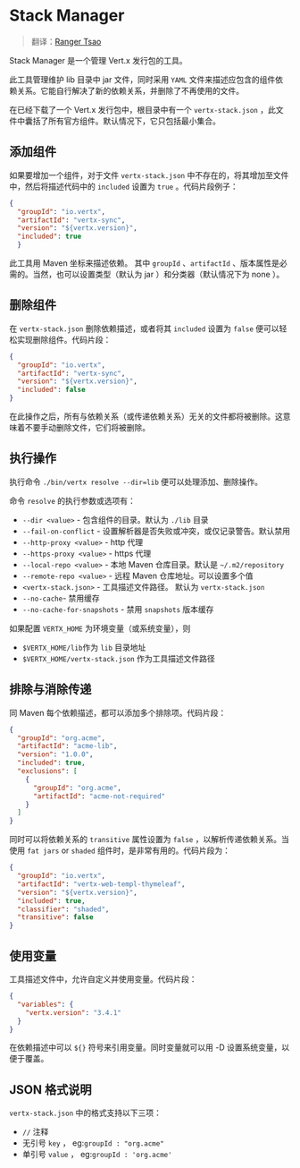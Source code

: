 # Stack Manager

> 翻译：[Ranger Tsao](https://github.com/boliza)

Stack Manager 是一个管理 Vert.x 发行包的工具。

此工具管理维护 lib 目录中 jar 文件，同时采用 `YAML` 文件来描述应包含的组件依赖关系。它能自行解决了新的依赖关系，并删除了不再使用的文件。

在已经下载了一个 Vert.x 发行包中，根目录中有一个 `vertx-stack.json` ，此文件中囊括了所有官方组件。默认情况下，它只包括最小集合。

## 添加组件

如果要增加一个组件，对于文件 `vertx-stack.json` 中不存在的，将其增加至文件中，然后将描述代码中的 `included` 设置为 `true` 。代码片段例子：

```json
{
  "groupId": "io.vertx",
  "artifactId": "vertx-sync",
  "version": "${vertx.version}",
  "included": true
  }
```

此工具用 Maven 坐标来描述依赖。 其中 `groupId` 、`artifactId` 、版本属性是必需的。当然，也可以设置类型（默认为 jar ）和分类器（默认情况下为 none ）。

## 删除组件

在 `vertx-stack.json` 删除依赖描述，或者将其 `included` 设置为 `false` 便可以轻松实现删除组件。代码片段：

```json
{
  "groupId": "io.vertx",
  "artifactId": "vertx-sync",
  "version": "${vertx.version}",
  "included": false
}
```

在此操作之后，所有与依赖关系（或传递依赖关系）无关的文件都将被删除。这意味着不要手动删除文件，它们将被删除。

## 执行操作

执行命令 `./bin/vertx resolve --dir=lib` 便可以处理添加、删除操作。

命令 `resolve` 的执行参数或选项有：

* `--dir <value>` - 包含组件的目录。默认为 `./lib` 目录
* `--fail-on-conflict` - 设置解析器是否失败或冲突，或仅记录警告。默认禁用
* `--http-proxy <value>` - http 代理
* `--https-proxy <value>` - https 代理
* `--local-repo <value>` - 本地 Maven 仓库目录。默认是 `~/.m2/repository`
* `--remote-repo <value>` - 远程 Maven 仓库地址。可以设置多个值
* `<vertx-stack.json>` - 工具描述文件路径。 默认为 `vertx-stack.json`
* `--no-cache`- 禁用缓存
* `--no-cache-for-snapshots` - 禁用 `snapshots` 版本缓存


如果配置 `VERTX_HOME` 为环境变量（或系统变量），则
- `$VERTX_HOME/lib`作为 `lib` 目录地址
- `$VERTX_HOME/vertx-stack.json` 作为工具描述文件路径

## 排除与消除传递

同 Maven 每个依赖描述，都可以添加多个排除项。代码片段：

```json
{
  "groupId": "org.acme",
  "artifactId": "acme-lib",
  "version": "1.0.0",
  "included": true,
  "exclusions": [
    {
      "groupId": "org.acme",
      "artifactId": "acme-not-required"
    }
  ]
}
```

同时可以将依赖关系的 `transitive` 属性设置为 `false` ，以解析传递依赖关系。当使用 `fat jars` or `shaded` 组件时，是非常有用的。代码片段为：

```json
{
  "groupId": "io.vertx",
  "artifactId": "vertx-web-templ-thymeleaf",
  "version": "${vertx.version}",
  "included": true,
  "classifier": "shaded",
  "transitive": false
}
```

## 使用变量

工具描述文件中，允许自定义并使用变量。代码片段：

```json
{
  "variables": {
    "vertx.version": "3.4.1"
  }
}
```

在依赖描述中可以 `${}` 符号来引用变量。同时变量就可以用 -D 设置系统变量，以便于覆盖。

## JSON 格式说明

`vertx-stack.json` 中的格式支持以下三项：

* `//` 注释
* 无引号 `key` ， eg:`groupId : "org.acme"`
* 单引号 `value` ， eg:`groupId : 'org.acme'`


